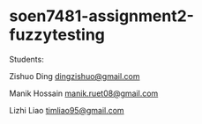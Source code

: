 # soen7481-assignment2-fuzzytesting

Students: 

Zishuo Ding <dingzishuo@gmail.com>

Manik Hossain <manik.ruet08@gmail.com>

Lizhi Liao <timliao95@gmail.com>
